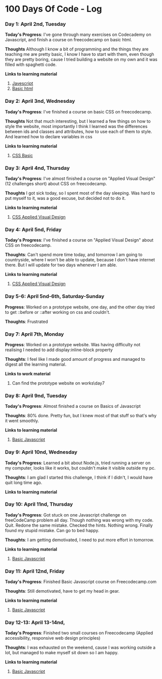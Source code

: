 # 100 Days Of Code - Log

### Day 1: April 2nd, Tuesday

**Today's Progress**: I've gone through many exercises on Codecademy on Javascript, and finish a course on freecodecamp on basic html.

**Thoughts** Although I know a bit of programming and the things they are teaching me are pretty basic, I know I have to start with them, even though they are
pretty boring, cause I tried building a website on my own and it was filled with spaghetti code.

**Links to learning material**
1. [Javescript](https://www.codecademy.com/courses/introduction-to-javascript)
2. [Basic html](https://learn.freecodecamp.org/responsive-web-design/basic-html-and-html5)

### Day 2: April 3nd, Wednesday

**Today's Progress**: I've finished a course on basic CSS on freecodecamp.

**Thoughts** Not that much interesting, but I learned a few things on how to style the website, most importantly I think I learned was the differences between
ids and classes and attributes, how to use each of them to style. And learned how to declare variables in css

**Links to learning material**
1. [CSS Basic](https://learn.freecodecamp.org/responsive-web-design/basic-css)

### Day 3: April 4nd, Thursday

**Today's Progress**: I've almost finished a course on "Applied Visual Design" (12 challenges short) about CSS on freecodecamp.

**Thoughts** I got sick today, so I spent most of the day sleeping. Was hard to put myself to it, was a good excuse, but decided not to do it.

**Links to learning material**
1. [CSS Applied Visual Design](https://learn.freecodecamp.org/responsive-web-design/applied-visual-design)


### Day 4: April 5nd, Friday

**Today's Progress**: I've finished a course on "Applied Visual Design" about CSS on freecodecamp.

**Thoughts**: Can't spend more time today, and tomorrow I am going to countryside, where I won't be able to update, because I don't have internet there.
But I will update for two days whenever I am able.

**Links to learning material**
1. [CSS Applied Visual Design](https://learn.freecodecamp.org/responsive-web-design/applied-visual-design)

### Day 5-6: April 5nd-6th, Saturday-Sunday

**Progress**: Worked on a prototype website, one day, and the other day tried to get ::before or ::after working on css and couldn't.

**Thoughts**: Frustrated 

### Day 7: April 7th, Monday

**Progress**: Worked on a prototype website. Was having difficulty not realising I needed to add display:inline-block property

**Thoughts**: I feel like I made good amount of progress and managed to digest all the learning material.

**Links to work material**
1. Can find the prototype website on works\day7

### Day 8: April 9nd, Tuesday

**Today's Progress**: Almost finished a course on Basics of Javascript

**Thoughts**: 80% done. Pretty fun, but I knew most of that stuff so that's why it went smoothly.

**Links to learning material**
1. [Basic Javascript](https://learn.freecodecamp.org/javascript-algorithms-and-data-structures/basic-javascript/)

### Day 9: April 10nd, Wednesday

**Today's Progress**: Learned a bit about Node.js, tried running a server on my computer, looks like it works, but couldn't make it visible 
outside my pc.

**Thoughts**: I am glad I started this challenge, I think if I didn't, I would have quit long time ago.

**Links to learning material**

### Day 10: April 11nd, Thursday

**Today's Progress**: Got stuck on one Javascript challenge on freeCodeCamp problem all day. Though nothing was wrong with my code. Quit. 
Redone the same mistake. Checked the hints. Nothing wrong. Finally found my stupid mistake. Can go to bed happy.

**Thoughts**: I am getting demotivated, I need to put more effort in tomorrow.

**Links to learning material**
1. [Basic Javascript](https://learn.freecodecamp.org/javascript-algorithms-and-data-structures/basic-javascript/)

### Day 11: April 12nd, Friday

**Today's Progress**: Finished Basic Javascript course on Freecodecamp.com

**Thoughts**: Still demotivated, have to get my head in gear.

**Links to learning material**
1. [Basic Javascript](https://learn.freecodecamp.org/javascript-algorithms-and-data-structures/basic-javascript/)

### Day 12-13: April 13-14nd, 

**Today's Progress**: Finished two small courses on Freecodecamp (Applied accessibility, responsive web design principles)

**Thoughts**: I was exhausted on the weekend, cause I was working outside a lot, but managed to make myself sit down so I am happy.

**Links to learning material**
1. [Basic Javascript](https://learn.freecodecamp.org/javascript-algorithms-and-data-structures/basic-javascript/)
